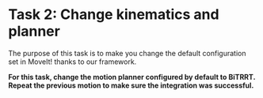 # Task 2: Change kinematics and planner

The purpose of this task is to make you change the default configuration set in MoveIt! thanks to our framework.

**For this task, change the motion planner configured by default to BiTRRT. Repeat the previous motion to make sure the integration was successful.**
